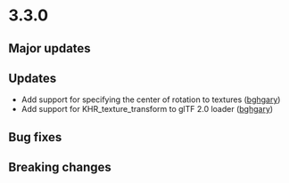 # 3.3.0

## Major updates

## Updates
- Add support for specifying the center of rotation to textures ([bghgary](http://www.github.com/bghgary))
- Add support for KHR_texture_transform to glTF 2.0 loader ([bghgary](http://www.github.com/bghgary))

## Bug fixes

## Breaking changes

